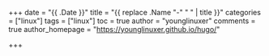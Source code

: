 +++
date = "{{ .Date }}"
title = "{{ replace .Name "-" " " | title }}"
categories = ["linux"]
tags = ["linux"]
toc = true
author = "younglinuxer"
comments = true
author_homepage =  "https://younglinuxer.github.io/hugo/"

+++
